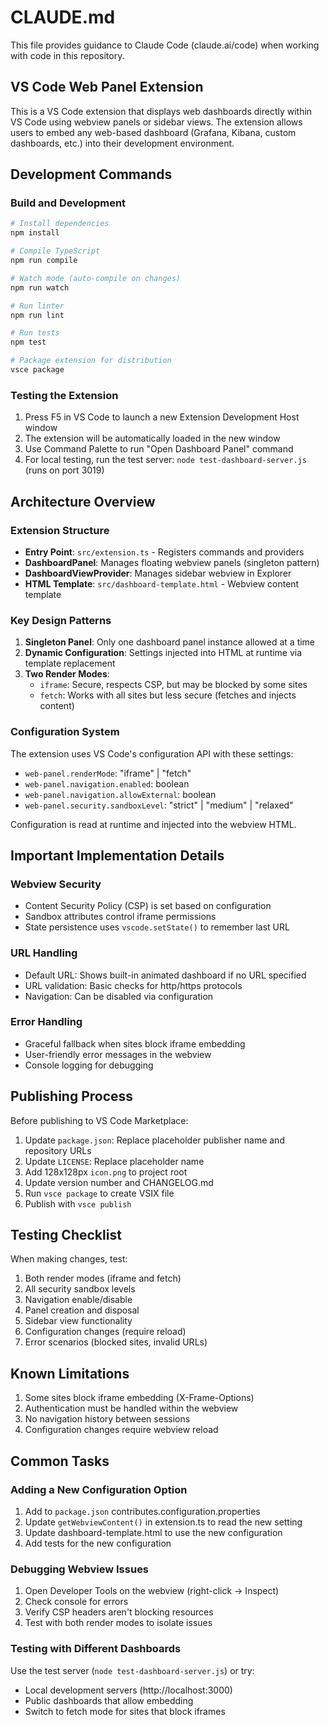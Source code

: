 # CLAUDE.md

This file provides guidance to Claude Code (claude.ai/code) when working with code in this repository.

## VS Code Web Panel Extension

This is a VS Code extension that displays web dashboards directly within VS Code using webview panels or sidebar views. The extension allows users to embed any web-based dashboard (Grafana, Kibana, custom dashboards, etc.) into their development environment.

## Development Commands

### Build and Development
```bash
# Install dependencies
npm install

# Compile TypeScript
npm run compile

# Watch mode (auto-compile on changes)
npm run watch

# Run linter
npm run lint

# Run tests
npm test

# Package extension for distribution
vsce package
```

### Testing the Extension
1. Press F5 in VS Code to launch a new Extension Development Host window
2. The extension will be automatically loaded in the new window
3. Use Command Palette to run "Open Dashboard Panel" command
4. For local testing, run the test server: `node test-dashboard-server.js` (runs on port 3019)

## Architecture Overview

### Extension Structure
- **Entry Point**: `src/extension.ts` - Registers commands and providers
- **DashboardPanel**: Manages floating webview panels (singleton pattern)
- **DashboardViewProvider**: Manages sidebar webview in Explorer
- **HTML Template**: `src/dashboard-template.html` - Webview content template

### Key Design Patterns
1. **Singleton Panel**: Only one dashboard panel instance allowed at a time
2. **Dynamic Configuration**: Settings injected into HTML at runtime via template replacement
3. **Two Render Modes**:
   - `iframe`: Secure, respects CSP, but may be blocked by some sites
   - `fetch`: Works with all sites but less secure (fetches and injects content)

### Configuration System
The extension uses VS Code's configuration API with these settings:
- `web-panel.renderMode`: "iframe" | "fetch"
- `web-panel.navigation.enabled`: boolean
- `web-panel.navigation.allowExternal`: boolean
- `web-panel.security.sandboxLevel`: "strict" | "medium" | "relaxed"

Configuration is read at runtime and injected into the webview HTML.

## Important Implementation Details

### Webview Security
- Content Security Policy (CSP) is set based on configuration
- Sandbox attributes control iframe permissions
- State persistence uses `vscode.setState()` to remember last URL

### URL Handling
- Default URL: Shows built-in animated dashboard if no URL specified
- URL validation: Basic checks for http/https protocols
- Navigation: Can be disabled via configuration

### Error Handling
- Graceful fallback when sites block iframe embedding
- User-friendly error messages in the webview
- Console logging for debugging

## Publishing Process

Before publishing to VS Code Marketplace:
1. Update `package.json`: Replace placeholder publisher name and repository URLs
2. Update `LICENSE`: Replace placeholder name
3. Add 128x128px `icon.png` to project root
4. Update version number and CHANGELOG.md
5. Run `vsce package` to create VSIX file
6. Publish with `vsce publish`

## Testing Checklist

When making changes, test:
1. Both render modes (iframe and fetch)
2. All security sandbox levels
3. Navigation enable/disable
4. Panel creation and disposal
5. Sidebar view functionality
6. Configuration changes (require reload)
7. Error scenarios (blocked sites, invalid URLs)

## Known Limitations

1. Some sites block iframe embedding (X-Frame-Options)
2. Authentication must be handled within the webview
3. No navigation history between sessions
4. Configuration changes require webview reload

## Common Tasks

### Adding a New Configuration Option
1. Add to `package.json` contributes.configuration.properties
2. Update `getWebviewContent()` in extension.ts to read the new setting
3. Update dashboard-template.html to use the new configuration
4. Add tests for the new configuration

### Debugging Webview Issues
1. Open Developer Tools on the webview (right-click → Inspect)
2. Check console for errors
3. Verify CSP headers aren't blocking resources
4. Test with both render modes to isolate issues

### Testing with Different Dashboards
Use the test server (`node test-dashboard-server.js`) or try:
- Local development servers (http://localhost:3000)
- Public dashboards that allow embedding
- Switch to fetch mode for sites that block iframes
